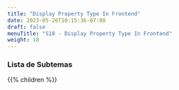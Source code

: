 ```yaml
---
title: "Display Property Type In Frontend"
date: 2023-05-26T10:15:36-07:00
draft: false
menuTitle: "S18 - Display Property Type In Frontend"
weight: 18
---
```


### Lista de Subtemas
{{% children  %}}


